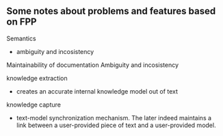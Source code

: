 Some notes about problems and features based on FPP
---

Semantics
 - ambiguity and incosistency

Maintainability of documentation
Ambiguity and incosistency

knowledge extraction
 - creates an accurate internal knowledge model out of text

knowledge capture
 - text-model synchronization mechanism. The later indeed maintains a link between a user-provided piece of text and a user-provided model.
